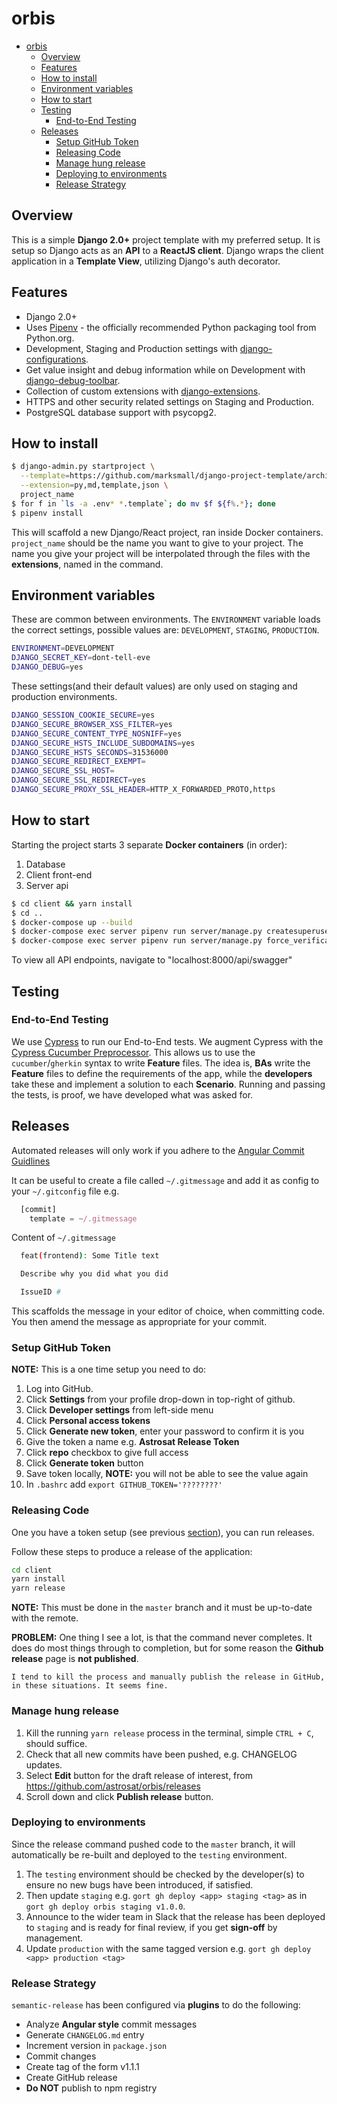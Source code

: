 # orbis

- [orbis](#orbis)
  - [Overview](#overview)
  - [Features](#features)
  - [How to install](#how-to-install)
  - [Environment variables](#environment-variables)
  - [How to start](#how-to-start)
  - [Testing](#testing)
    - [End-to-End Testing](#end-to-end-testing)
  - [Releases](#releases)
    - [Setup GitHub Token](#setup-github-token)
    - [Releasing Code](#releasing-code)
    - [Manage hung release](#manage-hung-release)
    - [Deploying to environments](#deploying-to-environments)
    - [Release Strategy](#release-strategy)

## Overview

This is a simple **Django 2.0+** project template with my preferred setup. It is setup so Django acts as an **API** to a **ReactJS client**. Django wraps the client application in a **Template View**, utilizing Django's auth decorator.

## Features

- Django 2.0+
- Uses [Pipenv](https://github.com/kennethreitz/pipenv) - the officially recommended Python packaging tool from Python.org.
- Development, Staging and Production settings with [django-configurations](https://django-configurations.readthedocs.org).
- Get value insight and debug information while on Development with [django-debug-toolbar](https://django-debug-toolbar.readthedocs.org).
- Collection of custom extensions with [django-extensions](http://django-extensions.readthedocs.org).
- HTTPS and other security related settings on Staging and Production.
- PostgreSQL database support with psycopg2.

## How to install

```bash
$ django-admin.py startproject \
  --template=https://github.com/marksmall/django-project-template/archive/master.zip \
  --extension=py,md,template,json \
  project_name
$ for f in `ls -a .env* *.template`; do mv $f ${f%.*}; done
$ pipenv install
```

This will scaffold a new Django/React project, ran inside Docker containers. `project_name` should be the name you want to give to your project. The name you give your project will be interpolated through the files with the **extensions**, named in the command.

## Environment variables

These are common between environments. The `ENVIRONMENT` variable loads the correct settings, possible values are: `DEVELOPMENT`, `STAGING`, `PRODUCTION`.

```bash
ENVIRONMENT=DEVELOPMENT
DJANGO_SECRET_KEY=dont-tell-eve
DJANGO_DEBUG=yes
```

These settings(and their default values) are only used on staging and production environments.

```bash
DJANGO_SESSION_COOKIE_SECURE=yes
DJANGO_SECURE_BROWSER_XSS_FILTER=yes
DJANGO_SECURE_CONTENT_TYPE_NOSNIFF=yes
DJANGO_SECURE_HSTS_INCLUDE_SUBDOMAINS=yes
DJANGO_SECURE_HSTS_SECONDS=31536000
DJANGO_SECURE_REDIRECT_EXEMPT=
DJANGO_SECURE_SSL_HOST=
DJANGO_SECURE_SSL_REDIRECT=yes
DJANGO_SECURE_PROXY_SSL_HEADER=HTTP_X_FORWARDED_PROTO,https
```

## How to start

Starting the project starts 3 separate **Docker containers** (in order):

1. Database
1. Client front-end
1. Server api

```bash
$ cd client && yarn install
$ cd ..
$ docker-compose up --build
$ docker-compose exec server pipenv run server/manage.py createsuperuser
$ docker-compose exec server pipenv run server/manage.py force_verification --username <superuser>
```

To view all API endpoints, navigate to "localhost:8000/api/swagger"

## Testing

### End-to-End Testing

We use [Cypress](https://www.cypress.io/) to run our End-to-End tests. We augment Cypress with the [Cypress Cucumber Preprocessor](https://github.com/TheBrainFamily/cypress-cucumber-preprocessor). This allows us to use the `cucumber`/`gherkin` syntax to write **Feature** files. The idea is, **BAs** write the **Feature** files to define the requirements of the app, while the **developers** take these and implement a solution to each **Scenario**. Running and passing the tests, is proof, we have developed what was asked for.

## Releases

Automated releases will only work if you adhere to the [Angular Commit Guidlines](https://github.com/angular/angular.js/blob/master/DEVELOPERS.md#-git-commit-guidelines)

It can be useful to create a file called `~/.gitmessage` and add it as config to your `~/.gitconfig` file e.g.

```Javascript
  [commit]
    template = ~/.gitmessage
```

Content of `~/.gitmessage`

```bash
  feat(frontend): Some Title text

  Describe why you did what you did

  IssueID #
```

This scaffolds the message in your editor of choice, when committing code. You then amend the message as appropriate for your commit.

### Setup GitHub Token

**NOTE:** This is a one time setup you need to do:

1. Log into GitHub.
1. Click **Settings** from your profile drop-down in top-right of github.
1. Click **Developer settings** from left-side menu
1. Click **Personal access tokens**
1. Click **Generate new token**, enter your password to confirm it is you
1. Give the token a name e.g. **Astrosat Release Token**
1. Click **repo** checkbox to give full access
1. Click **Generate token** button
1. Save token locally, **NOTE:** you will not be able to see the value again
1. In `.bashrc` add `export GITHUB_TOKEN='????????'`

### Releasing Code

One you have a token setup (see previous [section](#setup-github-token)), you can run releases.

Follow these steps to produce a release of the application:

```bash
cd client
yarn install
yarn release
```

**NOTE:** This must be done in the `master` branch and it must be up-to-date with the remote.

**PROBLEM:** One thing I see a lot, is that the command never completes. It does do most things through to completion, but for some reason the **Github release** page is **not published**.

```text
I tend to kill the process and manually publish the release in GitHub, in these situations. It seems fine.
```

### Manage hung release

1. Kill the running `yarn release` process in the terminal, simple `CTRL + C`, should suffice.
2. Check that all new commits have been pushed, e.g. CHANGELOG updates.
3. Select **Edit** button for the draft release of interest, from https://github.com/astrosat/orbis/releases
4. Scroll down and click **Publish release** button.

### Deploying to environments

Since the release command pushed code to the `master` branch, it will automatically be re-built and deployed to the `testing` environment.

1. The `testing` environment should be checked by the developer(s) to ensure no new bugs have been introduced, if satisfied.
1. Then update `staging` e.g. `gort gh deploy <app> staging <tag>` as in `gort gh deploy orbis staging v1.0.0`.
1. Announce to the wider team in Slack that the release has been deployed to `staging` and is ready for final review, if you get **sign-off** by management.
1. Update `production` with the same tagged version e.g. `gort gh deploy <app> production <tag>`

### Release Strategy

`semantic-release` has been configured via **plugins** to do the following:

- Analyze **Angular style** commit messages
- Generate `CHANGELOG.md` entry
- Increment version in `package.json`
- Commit changes
- Create tag of the form v1.1.1
- Create GitHub release
- **Do NOT** publish to npm registry
